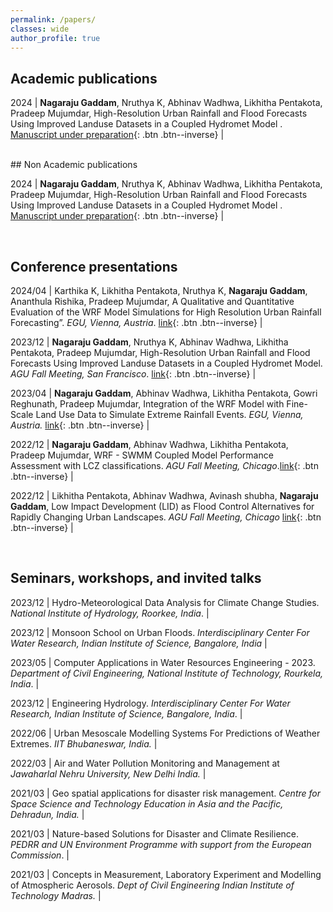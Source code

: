 ```yaml
---
permalink: /papers/
classes: wide
author_profile: true
---
```


<!--
[Default Button Text](#link){: .btn}
[Grey Button Text](#link){: .btn .btn--primary}
[Green Button Text](#link){: .btn .btn--success}
[Orange Button Text](#link){: .btn .btn--warning}
[Red Button Text](#link){: .btn .btn--danger}
[Blue Button Text](#link){: .btn .btn--info}
[Inverse Button](#link){: .btn .btn--inverse}
[Light Outline Button](#link){: .btn .btn--inverse}
%[preprint](https://eartharxiv.org/gxj9m/){: .btn .btn--inverse}
-->

## Academic  publications

2024 | **Nagaraju Gaddam**, Nruthya K, Abhinav Wadhwa, Likhitha Pentakota, Pradeep Mujumdar, High-Resolution Urban Rainfall and Flood Forecasts Using Improved Landuse Datasets in a Coupled Hydromet Model . [Manuscript under preparation](https://ui.adsabs.harvard.edu/abs/2023AGUFM.H23S1833G/abstract){: .btn .btn--inverse} |

<br>
## Non Academic publications

2024 | **Nagaraju Gaddam**, Nruthya K, Abhinav Wadhwa, Likhitha Pentakota, Pradeep Mujumdar, High-Resolution Urban Rainfall and Flood Forecasts Using Improved Landuse Datasets in a Coupled Hydromet Model . [Manuscript under preparation](https://ui.adsabs.harvard.edu/abs/2023AGUFM.H23S1833G/abstract){: .btn .btn--inverse} |

<br>

## Conference presentations


2024/04 | Karthika K, Likhitha Pentakota, Nruthya K, **Nagaraju Gaddam**, Ananthula Rishika, Pradeep Mujumdar, A Qualitative and Quantitative Evaluation of the WRF Model Simulations for High Resolution Urban Rainfall Forecasting”. *EGU, Vienna, Austria*. [link](https://meetingorganizer.copernicus.org/EGU24/EGU24-14385.html){: .btn .btn--inverse} |

2023/12 | **Nagaraju Gaddam**, Nruthya K, Abhinav Wadhwa, Likhitha Pentakota, Pradeep Mujumdar, High-Resolution Urban Rainfall and Flood Forecasts Using Improved Landuse Datasets in a Coupled Hydromet Model. *AGU Fall Meeting, San Francisco*. [link](https://ui.adsabs.harvard.edu/abs/2023AGUFM.H23S1833G/abstract){: .btn .btn--inverse} |

2023/04 | **Nagaraju Gaddam**, Abhinav Wadhwa, Likhitha Pentakota, Gowri Reghunath, Pradeep Mujumdar, Integration of the WRF Model with Fine-Scale Land Use Data to Simulate Extreme Rainfall Events. *EGU, Vienna, Austria.* [link](https://ui.adsabs.harvard.edu/abs/2023EGUGA..25.3183G/abstract){: .btn .btn--inverse} |

2022/12 | **Nagaraju Gaddam**, Abhinav Wadhwa, Likhitha Pentakota, Pradeep Mujumdar, WRF - SWMM Coupled Model Performance Assessment with LCZ classifications. *AGU Fall Meeting, Chicago*.[link](https://ui.adsabs.harvard.edu/abs/2022AGUFM.A55P1334G/abstract){: .btn .btn--inverse} |

2022/12 | Likhitha Pentakota, Abhinav Wadhwa, Avinash shubha, **Nagaraju Gaddam**, Low Impact Development (LID) as Flood Control Alternatives for Rapidly Changing Urban Landscapes. *AGU Fall Meeting, Chicago* [link](https://ui.adsabs.harvard.edu/abs/2022AGUFM.H13C..06P/abstract){: .btn .btn--inverse} |

<br>

## Seminars, workshops, and invited talks

2023/12 | Hydro-Meteorological Data Analysis for Climate Change Studies. *National Institute of Hydrology, Roorkee, India*. |

2023/12 | Monsoon School on Urban Floods. *Interdisciplinary Center For Water Research, Indian Institute of Science, Bangalore, India* |

2023/05 | Computer Applications in Water Resources Engineering - 2023. *Department of Civil Engineering, National Institute of Technology, Rourkela, India*. |

2023/12 | Engineering Hydrology. *Interdisciplinary Center For Water Research, Indian Institute of Science, Bangalore, India*. |

2022/06 | Urban Mesoscale Modelling Systems For Predictions of Weather Extremes. *IIT Bhubaneswar, India.* |

2022/03 | Air and Water Pollution Monitoring and Management at *Jawaharlal Nehru University, New Delhi India.* |

2021/03 | Geo spatial applications for disaster risk management. *Centre for Space Science and Technology Education in Asia and the Pacific, Dehradun, India.* |

2021/03 | Nature-based Solutions for Disaster and Climate Resilience. *PEDRR and UN Environment Programme with support from the European Commission*. |
 
2021/03 | Concepts in Measurement, Laboratory Experiment and Modelling of Atmospheric Aerosols. *Dept of Civil Engineering Indian Institute of Technology Madras.* |

<!--
2016/06 | Using SAGA GIS to classify urban land use and land cover into Local Climate Zone maps. *Indian Institute of Technology (IIT), Mumbai, India* |
-->
